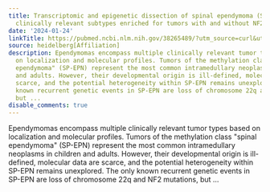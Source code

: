 ```yaml
---
title: Transcriptomic and epigenetic dissection of spinal ependymoma (SP-EPN) identifies
  clinically relevant subtypes enriched for tumors with and without NF2 mutation
date: '2024-01-24'
linkTitle: https://pubmed.ncbi.nlm.nih.gov/38265489/?utm_source=curl&utm_medium=rss&utm_campaign=pubmed-2&utm_content=1FakS-2QOkCT8HsMOQP1bCRQ4YzyumYOmxmF0moLsQ3dFB1E9V&fc=20220326224207&ff=20240124170612&v=2.18.0
source: heidelberg[Affiliation]
description: Ependymomas encompass multiple clinically relevant tumor types based
  on localization and molecular profiles. Tumors of the methylation class "spinal
  ependymoma" (SP-EPN) represent the most common intramedullary neoplasms in children
  and adults. However, their developmental origin is ill-defined, molecular data are
  scarce, and the potential heterogeneity within SP-EPN remains unexplored. The only
  known recurrent genetic events in SP-EPN are loss of chromosome 22q and NF2 mutations,
  but ...
disable_comments: true
---
```

Ependymomas encompass multiple clinically relevant tumor types based on localization and molecular profiles. Tumors of the methylation class "spinal ependymoma" (SP-EPN) represent the most common intramedullary neoplasms in children and adults. However, their developmental origin is ill-defined, molecular data are scarce, and the potential heterogeneity within SP-EPN remains unexplored. The only known recurrent genetic events in SP-EPN are loss of chromosome 22q and NF2 mutations, but ...